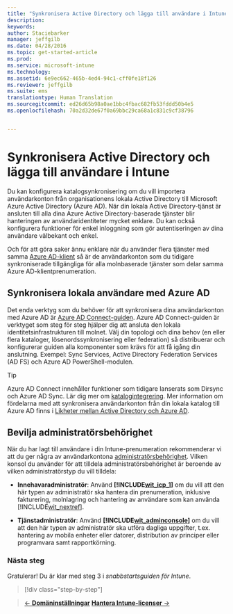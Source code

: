 ```yaml
---
title: "Synkronisera Active Directory och lägga till användare i Intune | Microsoft Intune"
description: 
keywords: 
author: Staciebarker
manager: jeffgilb
ms.date: 04/28/2016
ms.topic: get-started-article
ms.prod: 
ms.service: microsoft-intune
ms.technology: 
ms.assetid: 6e9ec662-465b-4ed4-94c1-cff0fe18f126
ms.reviewer: jeffgilb
ms.suite: ems
translationtype: Human Translation
ms.sourcegitcommit: ed26d65b98a0ae1bbc4fbac682fb53fddd50b4e5
ms.openlocfilehash: 70a2d32de67f0a69bbc29ca68a1c831c9cf38796


---
```



# Synkronisera Active Directory och lägga till användare i Intune
Du kan konfigurera katalogsynkronisering om du vill importera användarkonton från organisationens lokala Active Directory till Microsoft Azure Active Directory (Azure AD). När din lokala Active Directory-tjänst är ansluten till alla dina Azure Active Directory-baserade tjänster blir hanteringen av användaridentiteter mycket enklare. Du kan också konfigurera funktioner för enkel inloggning som gör autentiseringen av dina användare välbekant och enkel.

Och för att göra saker ännu enklare när du använder flera tjänster med samma [Azure AD-klient](http://technet.microsoft.com/library/jj573650.aspx#BKMK_WhatIsAnAzureADTenant) så är de användarkonton som du tidigare synkroniserade tillgängliga för alla molnbaserade tjänster som delar samma Azure AD-klientprenumeration.

## Synkronisera lokala användare med Azure AD
Det enda verktyg som du behöver för att synkronisera dina användarkonton med Azure AD är [Azure AD Connect-guiden](https://www.microsoft.com/download/details.aspx?id=47594). Azure AD Connect-guiden är verktyget som steg för steg hjälper dig att ansluta den lokala identitetsinfrastrukturen till molnet.  Välj din topologi och dina behov (en eller flera kataloger, lösenordssynkronisering eller federation) så distribuerar och konfigurerar guiden alla komponenter som krävs för att få igång din anslutning. Exempel: Sync Services, Active Directory Federation Services (AD FS) och Azure AD PowerShell-modulen.

> [!TIP]
> Azure AD Connect innehåller funktioner som tidigare lanserats som Dirsync och Azure AD Sync. Lär dig mer om [katalogintegrering](http://technet.microsoft.com/library/jj573653.aspx). Mer information om fördelarna med att synkronisera användarkonton från din lokala katalog till Azure AD finns i [Likheter mellan Active Directory och Azure AD](http://technet.microsoft.com/library/dn518177.aspx).

## Bevilja administratörsbehörighet
När du har lagt till användare i din Intune-prenumeration rekommenderar vi att du ger några av användarkontona [administratörsbehörighet](administrative-accounts-websites-perms.md). Vilken konsol du använder för att tilldela administratörsbehörighet är beroende av vilken administratörstyp du vill tilldela:

-   **Innehavaradministratör**: Använd **[!INCLUDE[wit_icp_1](../includes/wit_icp_1_md.md)]** om du vill att den här typen av administratör ska hantera din prenumeration, inklusive fakturering, molnlagring och hantering av användare som kan använda [!INCLUDE[wit_nextref](../includes/wit_nextref_md.md)].

-   **Tjänstadministratör**: Använd **[!INCLUDE[wit_adminconsole](../includes/wit_adminconsole_md.md)]** om du vill att den här typen av administratör ska utföra dagliga uppgifter, t.ex. hantering av mobila enheter eller datorer, distribution av principer eller programvara samt rapportkörning.


### Nästa steg
Gratulerar! Du är klar med steg 3 i *snabbstartsguiden för Intune*.

>[!div class="step-by-step"]

>[&larr; **Domäninställningar**](.\start-with-a-paid-subscription-to-microsoft-intune-step-2.md)     [**Hantera Intune-licenser** &rarr;](.\start-with-a-paid-subscription-to-microsoft-intune-step-4.md)  



<!--HONumber=Jun16_HO4-->


